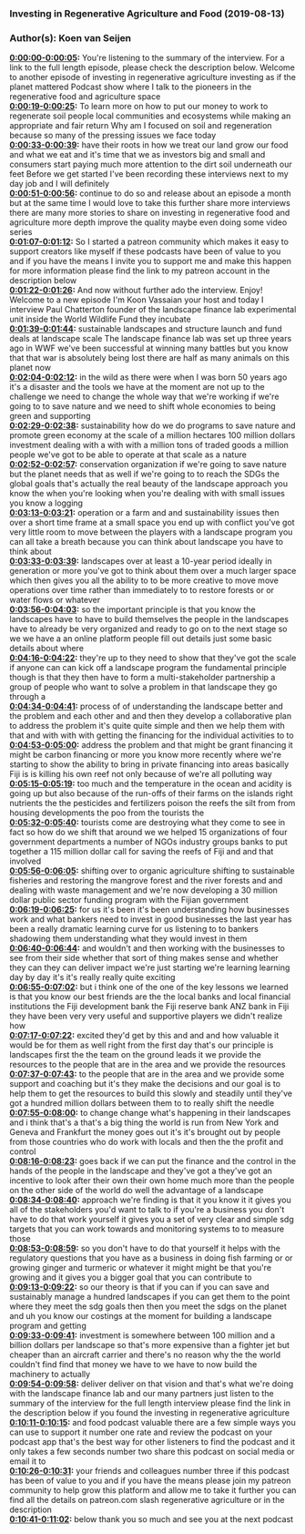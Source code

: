 ### Investing in Regenerative Agriculture and Food  (2019-08-13)  
### Author(s): Koen van Seijen  

**[0:00:00-0:00:05](https://investinginregenerativeagriculture.com/2019/06/20/paul-chatterton/#t=0:00:00):**  You're listening to the summary of the interview. For a link to the full length episode, please check the description below.  Welcome to another episode of investing in regenerative agriculture investing as if the planet mattered  Podcast show where I talk to the pioneers in the regenerative food and agriculture space  
**[0:00:19-0:00:25](https://investinginregenerativeagriculture.com/2019/06/20/paul-chatterton/#t=0:00:19):**  To learn more on how to put our money to work to regenerate soil people local communities and ecosystems  while making an appropriate and fair return  Why am I focused on soil and regeneration because so many of the pressing issues we face today  
**[0:00:33-0:00:39](https://investinginregenerativeagriculture.com/2019/06/20/paul-chatterton/#t=0:00:33):**  have their roots in how we treat our land grow our food and what we eat and it's time that we as investors  big and small and consumers start paying much more attention to the dirt soil underneath our feet  Before we get started I've been recording these interviews next to my day job and I will definitely  
**[0:00:51-0:00:56](https://investinginregenerativeagriculture.com/2019/06/20/paul-chatterton/#t=0:00:51):**  continue to do so and release about an episode a month but at the same time I would love to take  this further share more interviews there are many more stories to share on investing in regenerative  food and agriculture more depth improve the quality maybe even doing some video series  
**[0:01:07-0:01:12](https://investinginregenerativeagriculture.com/2019/06/20/paul-chatterton/#t=0:01:07):**  So I started a patreon community which makes it easy to support creators like myself if these  podcasts have been of value to you and if you have the means I invite you to support me and make this  happen for more information please find the link to my patreon account in the description below  
**[0:01:22-0:01:26](https://investinginregenerativeagriculture.com/2019/06/20/paul-chatterton/#t=0:01:22):**  And now without further ado the interview. Enjoy!  Welcome to a new episode I'm Koon Vassaian your host and today I interview Paul Chatterton  founder of the landscape finance lab experimental unit inside the World Wildlife Fund they incubate  
**[0:01:39-0:01:44](https://investinginregenerativeagriculture.com/2019/06/20/paul-chatterton/#t=0:01:39):**  sustainable landscapes and structure launch and fund deals at landscape scale  The landscape finance lab was set up three years ago in WWF we've been successful at winning many battles but  you know that that war is absolutely being lost there are half as many animals on this planet now  
**[0:02:04-0:02:12](https://investinginregenerativeagriculture.com/2019/06/20/paul-chatterton/#t=0:02:04):**  in the wild as there were when I was born 50 years ago it's a disaster and the tools we have at the  moment are not up to the challenge we need to change the whole way that we're working if we're  going to to save nature and we need to shift whole economies to being green and supporting  
**[0:02:29-0:02:38](https://investinginregenerativeagriculture.com/2019/06/20/paul-chatterton/#t=0:02:29):**  sustainability how do we do programs to save nature and promote green economy at the scale  of a million hectares 100 million dollars investment dealing with a with with a million tons  of traded goods a million people we've got to be able to operate at that scale as a nature  
**[0:02:52-0:02:57](https://investinginregenerativeagriculture.com/2019/06/20/paul-chatterton/#t=0:02:52):**  conservation organization if we're going to save nature but the planet needs that as well if we're  going to to reach the SDGs the global goals that's actually the real beauty of the landscape approach  you know the when you're looking when you're dealing with with small issues you know a logging  
**[0:03:13-0:03:21](https://investinginregenerativeagriculture.com/2019/06/20/paul-chatterton/#t=0:03:13):**  operation or a farm and and sustainability issues then over a short time frame at a small space  you end up with conflict you've got very little room to move between the players with a landscape  program you can all take a breath because you can think about landscape you have to think about  
**[0:03:33-0:03:39](https://investinginregenerativeagriculture.com/2019/06/20/paul-chatterton/#t=0:03:33):**  landscapes over at least a 10-year period ideally in generation or more you've got to think about  them over a much larger space which then gives you all the ability to to be more creative to move  move operations over time rather than immediately to to restore forests or or water flows or whatever  
**[0:03:56-0:04:03](https://investinginregenerativeagriculture.com/2019/06/20/paul-chatterton/#t=0:03:56):**  so the important principle is that you know the landscapes have to have to build themselves the  people in the landscapes have to already be very organized and ready to go on to the next stage  so we we have a an online platform people fill out details just some basic details about where  
**[0:04:16-0:04:22](https://investinginregenerativeagriculture.com/2019/06/20/paul-chatterton/#t=0:04:16):**  they're up to they need to show that they've got the scale if anyone can can kick off a landscape  program the fundamental principle though is that they then have to form a multi-stakeholder  partnership a group of people who want to solve a problem in that landscape they go through a  
**[0:04:34-0:04:41](https://investinginregenerativeagriculture.com/2019/06/20/paul-chatterton/#t=0:04:34):**  process of of understanding the landscape better and the problem and each other and and then they  develop a collaborative plan to address the problem it's quite quite simple and then we help  them with that and with with with getting the financing for the individual activities to to  
**[0:04:53-0:05:00](https://investinginregenerativeagriculture.com/2019/06/20/paul-chatterton/#t=0:04:53):**  address the problem and that might be grant financing it might be carbon financing or more  you know more recently where we're starting to show the ability to bring in private financing  into areas basically Fiji is is killing his own reef not only because of we're all polluting way  
**[0:05:15-0:05:19](https://investinginregenerativeagriculture.com/2019/06/20/paul-chatterton/#t=0:05:15):**  too much and the temperature in the ocean and acidity is going up but also because of the  run-offs of their farms on the islands right nutrients the the pesticides and fertilizers  poison the reefs the silt from from housing developments the poo from the tourists the  
**[0:05:32-0:05:40](https://investinginregenerativeagriculture.com/2019/06/20/paul-chatterton/#t=0:05:32):**  tourists come are destroying what they come to see in fact so how do we shift that around we  we helped 15 organizations of four government departments a number of NGOs industry groups  banks to put together a 115 million dollar call for saving the reefs of Fiji and and that involved  
**[0:05:56-0:06:05](https://investinginregenerativeagriculture.com/2019/06/20/paul-chatterton/#t=0:05:56):**  shifting over to organic agriculture shifting to sustainable fisheries and restoring the  mangrove forest and the river forests and and dealing with waste management and we're now  developing a 30 million dollar public sector funding program with the Fijian government  
**[0:06:19-0:06:25](https://investinginregenerativeagriculture.com/2019/06/20/paul-chatterton/#t=0:06:19):**  for us it's been it's been understanding how businesses work and what bankers need  to invest in good businesses the last year has been a really dramatic learning curve for us  listening to to bankers shadowing them understanding what they would invest in them  
**[0:06:40-0:06:44](https://investinginregenerativeagriculture.com/2019/06/20/paul-chatterton/#t=0:06:40):**  and wouldn't and then working with the businesses to see from their side  whether that sort of thing makes sense and whether they can they can deliver impact  we're just starting we're learning learning day by day it's it's really really quite exciting  
**[0:06:55-0:07:02](https://investinginregenerativeagriculture.com/2019/06/20/paul-chatterton/#t=0:06:55):**  but i think one of the one of the key lessons we learned is that you know our best friends are the  the local banks and local financial institutions the Fiji development bank the Fiji reserve bank  ANZ bank in Fiji they have been very very useful and supportive players we didn't realize how  
**[0:07:17-0:07:22](https://investinginregenerativeagriculture.com/2019/06/20/paul-chatterton/#t=0:07:17):**  excited they'd get by this and and and how valuable it would be for them as well  right from the first day that's our principle is landscapes first the the team on the ground  leads it we provide the resources to the people that are in the area and we provide the resources  
**[0:07:37-0:07:43](https://investinginregenerativeagriculture.com/2019/06/20/paul-chatterton/#t=0:07:37):**  to the people that are in the area and we provide some support and coaching but it's  they make the decisions and our goal is to help them to get the resources to build this slowly  and steadily until they've got a hundred million dollars between them to to really shift the needle  
**[0:07:55-0:08:00](https://investinginregenerativeagriculture.com/2019/06/20/paul-chatterton/#t=0:07:55):**  to change change what's happening in their landscapes and i think that's a that's a big  thing the world is run from New York and Geneva and Frankfurt the money goes out it's it's brought  out by people from those countries who do work with locals and then the the profit and control  
**[0:08:16-0:08:23](https://investinginregenerativeagriculture.com/2019/06/20/paul-chatterton/#t=0:08:16):**  goes back if we can put the finance and the control in the hands of the people in the  landscape and they've got a they've got an incentive to look after their own their own home  much more than the people on the other side of the world do well the advantage of a landscape  
**[0:08:34-0:08:40](https://investinginregenerativeagriculture.com/2019/06/20/paul-chatterton/#t=0:08:34):**  approach we're finding is that it you know it it gives you all of the stakeholders you'd want to  talk to if you're a business you don't have to do that work yourself it gives you a set of very  clear and simple sdg targets that you can work towards and monitoring systems to to measure those  
**[0:08:53-0:08:59](https://investinginregenerativeagriculture.com/2019/06/20/paul-chatterton/#t=0:08:53):**  so you don't have to do that yourself it helps with the regulatory questions that you have as  a business in doing fish farming or or growing ginger and turmeric or whatever it might might  be that you're growing and it gives you a bigger goal that you can contribute to  
**[0:09:13-0:09:22](https://investinginregenerativeagriculture.com/2019/06/20/paul-chatterton/#t=0:09:13):**  so our theory is that if you can if you can save and sustainably manage a hundred landscapes  if you can get them to the point where they meet the sdg goals then then you meet the sdgs on the  planet and uh you know our costings at the moment for building a landscape program and getting  
**[0:09:33-0:09:41](https://investinginregenerativeagriculture.com/2019/06/20/paul-chatterton/#t=0:09:33):**  investment is somewhere between 100 million and a billion dollars per landscape so that's more  expensive than a fighter jet but cheaper than an aircraft carrier and there's no reason why the  the world couldn't find find that money we have to we have to now build the machinery to actually  
**[0:09:54-0:09:58](https://investinginregenerativeagriculture.com/2019/06/20/paul-chatterton/#t=0:09:54):**  deliver deliver on that vision and that's what we're doing with the landscape finance lab  and our many partners just listen to the summary of the interview for the full length interview  please find the link in the description below if you found the investing in regenerative agriculture  
**[0:10:11-0:10:15](https://investinginregenerativeagriculture.com/2019/06/20/paul-chatterton/#t=0:10:11):**  and food podcast valuable there are a few simple ways you can use to support it number one rate  and review the podcast on your podcast app that's the best way for other listeners to find the  podcast and it only takes a few seconds number two share this podcast on social media or email it to  
**[0:10:26-0:10:31](https://investinginregenerativeagriculture.com/2019/06/20/paul-chatterton/#t=0:10:26):**  your friends and colleagues number three if this podcast has been of value to you and if you have  the means please join my patreon community to help grow this platform and allow me to take it further  you can find all the details on patreon.com slash regenerative agriculture or in the description  
**[0:10:41-0:11:02](https://investinginregenerativeagriculture.com/2019/06/20/paul-chatterton/#t=0:10:41):**  below thank you so much and see you at the next podcast  
